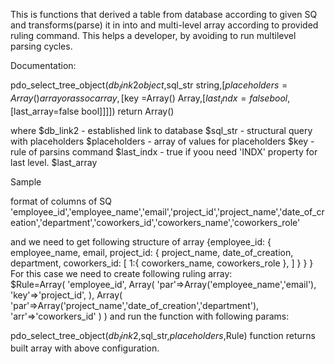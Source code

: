 This is functions that derived a table from database according to given SQ and transforms(parse) it in into and multi-level array according to provided ruling command.
This helps a developer, by avoiding to run multilevel parsing cycles.

Documentation:

pdo_select_tree_object($db_link2 object ,$sql_str string,[$placeholders = Array() array or assoc array,[$key =Array() Array,[$last_indx=false bool,[$last_array=false bool]]]]) return Array()

where 
$db_link2 - established link to database
$sql_str - structural query with placeholders 
$placeholders - array of values for placeholders
$key - rule of parsins command
$last_indx - true if yoou need 'INDX' property for last level.
$last_array

Sample

format of columns of SQ
'employee_id','employee_name','email','project_id','project_name','date_of_creation','department','coworkers_id','coworkers_name','coworkers_role'

and we need to get following structure of array
{employee_id: {
                            employee_name,
                            email,
                            project_id: {
                                                 project_name,
                                                 date_of_creation,
                                                 department,
                                                 coworkers_id: [
                                                                        1:{
                                                                              coworkers_name,
                                                                              coworkers_role
                                                                           },
                                                                   ]
                                               }
                           }
}
For this case we need to create following ruling array:                         
$Rule=Array(
         'employee_id',
         Array(
                   'par'=>Array('employee_name','email'),
                   'key'=>'project_id',
         ),
         Array(
                  'par'=>Array('project_name','date_of_creation','department'),
                  'arr'=>'coworkers_id'
         )
)
and run the function with following  params:

pdo_select_tree_object($db_link2 ,$sql_str,$placeholders,$Rule) function returns built array with above configuration.

